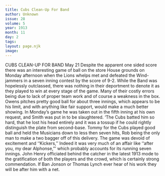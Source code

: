 ```yaml
---
title: Cubs Clean-Up For Band
author: Unknown
issue: 28
volume: 5
year: 1913
month: 11
day: 2
tags:
layout: page.njk
image:
---
```

CUBS CLEAN-UP FOR BAND    May 21    Despite the apparent one sided score there was an interesting game of ball on the store House grounds on Monday afternoon when the Lions whelps met and defeated the Wind-jammers in a seven inning contest by the score of 9-2. While the Band was hopelessly outclassed, there was nothing in their deportment to denote it as they played to win at every stage of the game. Many of their costly errors being due to lack of proper team work and of course a weakness in the box. Owens pitches pretty good ball for about three innings, which appears to be his limit, and with anything like fair support, would make a much better showing. In Monday’s game he was taken out in the fifth inning at his own request, and Smith was put in to be slaughtered. ‘The Cubs batted him so hard, that he lost his head entirely and it was a tossup if he could rightly distinguish the plate from second-base. Tommy for the Cubs played good ball and held the Musicians down to less then seven hits, Rob being the only man to make a two bagger off of this delivery. The game was devoid of excitement and ‘‘Kickers,’’ Indeed it was very much of an affair like ‘‘after you, my dear Alphonse,”’ which probably accounts for its running seven innings. John Henry officiated behind the catcher in the latest 1913 mode to the gratification of both the players and the crowd, which is certainly strong commendation. If Ban Jonson or Thomas Lynch ever hear of his work they will be after him with a net. 
